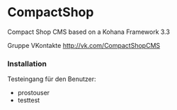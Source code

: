 CompactShop
===========

Compact Shop CMS based on a Kohana Framework 3.3

Gruppe VKontakte http://vk.com/CompactShopCMS

### Installation

Testeingang für den Benutzer:
- prostouser
- testtest
